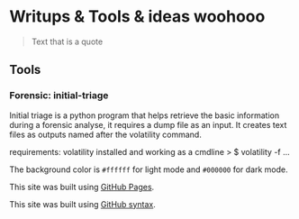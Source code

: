 # Writups & Tools & ideas woohooo 

> Text that is a quote

## Tools

### Forensic: initial-triage
Initial triage is a python program that helps retrieve the basic information during a forensic analyse, it requires a dump file as an input.
It creates text files as outputs named after the volatility command.

requirements: volatility installed and working as a cmdline > $ volatility -f ...

The background color is `#ffffff` for light mode and `#000000` for dark mode.

This site was built using [GitHub Pages](https://pages.github.com/).

This site was built using [GitHub syntax](https://docs.github.com/fr/get-started/writing-on-github/getting-started-with-writing-and-formatting-on-github/basic-writing-and-formatting-syntax).

